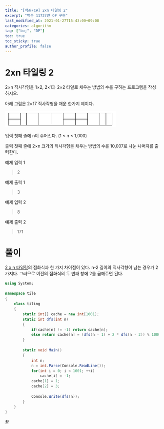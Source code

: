 ```yaml
---
title: "[백준/C#] 2xn 타일링 2"
excerpt: "백준 11727번 C# 구현"
last_modified_at: 2021-01-27T15:43:00+09:00
categories: algorithm
tag: ["boj", "DP"]
toc: true
toc_sticky: true
author_profile: false
---
```


# 2xn 타일링 2

2×n 직사각형을 1×2, 2×1과 2×2 타일로 채우는 방법의 수를 구하는 프로그램을 작성하시오.

아래 그림은 2×17 직사각형을 채운 한가지 예이다.

![2xn2](/assets/images/algorithm/2xn2.png)

입력
첫째 줄에 n이 주어진다. (1 ≤ n ≤ 1,000)

출력
첫째 줄에 2×n 크기의 직사각형을 채우는 방법의 수를 10,007로 나눈 나머지를 출력한다.

예제 입력 1

> 2  

예제 출력 1

> 3  

예제 입력 2

> 8  

예제 출력 2

> 171  

# 풀이

[2 x n 타일링](https://gyeonghokim.github.io/algorithm/11726/)의 점화식과 한 가지 차이점이 있다.
n-2 길이의 직사각형이 남는 경우가 2가지다. 그러므로 이전의 점화식의 두 번째 항에 2를 곱해주면 된다.

``` c#
using System;

namespace tile
{
	class tiling
	{
		static int[] cache = new int[1001];
		static int dfs(int n)
		{
			if(cache[n] != -1) return cache[n];
			else return cache[n] = (dfs(n - 1) + 2 * dfs(n - 2)) % 10007;
		}
		
		static void Main()
		{
			int n;
			n = int.Parse(Console.ReadLine());
			for(int i = 0; i < 1001; ++i)
				cache[i] = -1;
			cache[1] = 1;
			cache[2] = 3;

			Console.Write(dfs(n));
		}
	}
}
```

끝